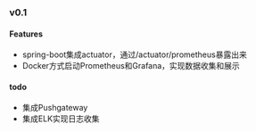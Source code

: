 
### v0.1

#### Features
- spring-boot集成actuator，通过/actuator/prometheus暴露出来
- Docker方式启动Prometheus和Grafana，实现数据收集和展示

#### todo
- 集成Pushgateway
- 集成ELK实现日志收集